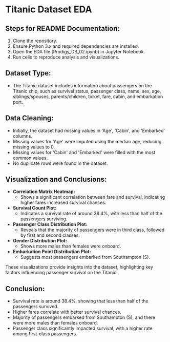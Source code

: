 # Titanic Dataset EDA

## Steps for README Documentation:
1. Clone the repository.
2. Ensure Python 3.x and required dependencies are installed.
3. Open the EDA file (Prodigy_DS_02.ipynb) in Jupyter Notebook.
4. Run cells to reproduce analysis and visualizations.

## Dataset Type:
- The Titanic dataset includes information about passengers on the Titanic ship, such as survival status, passenger class, name, sex, age, siblings/spouses, parents/children, ticket, fare, cabin, and embarkation port.

## Data Cleaning:
- Initially, the dataset had missing values in 'Age', 'Cabin', and 'Embarked' columns.
- Missing values for 'Age' were imputed using the median age, reducing missing values to 0.
- Missing values for 'Cabin' and 'Embarked' were filled with the most common values.
- No duplicate rows were found in the dataset.

## Visualization and Conclusions:
- **Correlation Matrix Heatmap:**
  - Shows a significant correlation between fare and survival, indicating higher fares increased survival chances.
- **Survival Count Plot:**
  - Indicates a survival rate of around 38.4%, with less than half of the passengers surviving.
- **Passenger Class Distribution Plot:**
  - Reveals that the majority of passengers were in third class, followed by first and second classes.
- **Gender Distribution Plot:**
  - Shows more males than females were onboard.
- **Embarkation Point Distribution Plot:**
  - Suggests most passengers embarked from Southampton (S).

These visualizations provide insights into the dataset, highlighting key factors influencing passenger survival on the Titanic.

## Conclusion:
- Survival rate is around 38.4%, showing that less than half of the passengers survived.
- Higher fares correlate with better survival chances.
- Majority of passengers embarked from Southampton (S), and there were more males than females onboard.
- Passenger class significantly impacted survival, with a higher rate among first-class passengers.
